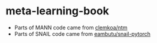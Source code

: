 # meta-learning-book

- Parts of MANN code came from [clemkoa/ntm](https://github.com/clemkoa/ntm)
- Parts of SNAIL code came from [eambutu/snail-pytorch](https://github.com/eambutu/snail-pytorch)
